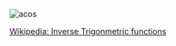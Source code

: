 
![acos](images/custom/math/acos.png:300px)

[Wikipedia: Inverse Trigonmetric functions](https://en.wikipedia.org/wiki/Inverse_trigonometric_functions)